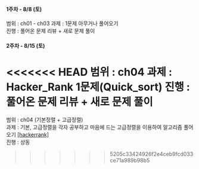 #### 1주차 - 8/8 (토)  
범위 : ch01 - ch03
과제 : 1문제 아무거나 풀어오기  
진행 : 풀어온 문제 리뷰 + 새로 문제 풀이

#### 2주차 - 8/15 (토)  
<<<<<<< HEAD
범위 : ch04
과제 : Hacker_Rank 1문제(Quick_sort)
진행 : 풀어온 문제 리뷰 + 새로 문제 풀이
=======
범위 : ch04 (기본정렬 + 고급정렬)  
과제 : 기본, 고급정렬을 각자 공부하고 마음에 드는 고급정렬을 이용하여 알고리즘 풀어오기 [[hackerrank]](https://www.hackerrank.com/challenges/quicksort1/problem)  
진행 : 상동
>>>>>>> 5205c33424926f2e4ceb9fcd033ce71a989b98b5
